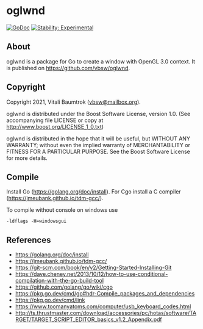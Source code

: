 # oglwnd

[![GoDoc](https://godoc.org/github.com/vbsw/oglwnd?status.svg)](https://godoc.org/github.com/vbsw/oglwnd) [![Stability: Experimental](https://masterminds.github.io/stability/experimental.svg)](https://masterminds.github.io/stability/experimental.html)

## About
oglwnd is a package for Go to create a window with OpenGL 3.0 context. It is published on <https://github.com/vbsw/oglwnd>.

## Copyright
Copyright 2021, Vitali Baumtrok (vbsw@mailbox.org).

oglwnd is distributed under the Boost Software License, version 1.0. (See accompanying file LICENSE or copy at http://www.boost.org/LICENSE_1_0.txt)

oglwnd is distributed in the hope that it will be useful, but WITHOUT ANY WARRANTY; without even the implied warranty of MERCHANTABILITY or FITNESS FOR A PARTICULAR PURPOSE. See the Boost Software License for more details.

## Compile
Install Go (https://golang.org/doc/install). For Cgo install a C compiler (<https://jmeubank.github.io/tdm-gcc/>).

To compile without console on windows use

	-ldflags -H=windowsgui

## References
- https://golang.org/doc/install
- https://jmeubank.github.io/tdm-gcc/
- https://git-scm.com/book/en/v2/Getting-Started-Installing-Git
- https://dave.cheney.net/2013/10/12/how-to-use-conditional-compilation-with-the-go-build-tool
- https://github.com/golang/go/wiki/cgo
- https://pkg.go.dev/cmd/go#hdr-Compile_packages_and_dependencies
- https://pkg.go.dev/cmd/link
- https://www.toomanyatoms.com/computer/usb_keyboard_codes.html
- http://ts.thrustmaster.com/download/accessories/pc/hotas/software/TARGET/TARGET_SCRIPT_EDITOR_basics_v1.2_Appendix.pdf
